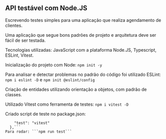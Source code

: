 ## API testável com Node.JS 

Escrevendo testes simples para uma aplicação que realiza agendamento de clientes.

Uma aplicação que segue bons padrões de projeto e arquitetura deve ser fácil de ser testada.

Tecnologias utilizadas: JavaScript com a plataforma Node.JS, Typescript, ESLint, Vitest. 

Inicialização do projeto com Node: ```npm init -y```

Para analisar e detectar problemas no padrão do código foi utilizado ESLint: ```npm i eslint -D``` e ```npm init @eslint/config```

Criação de entidades utilizando orientação a objetos, com padrão de classes.

Utilizado Vitest como ferramenta de testes: ```npm i vitest -D```

Criado script de teste no package.json: 
```"scripts": {
    "test": "vitest"
  },```
Para rodar: ```npm run test```